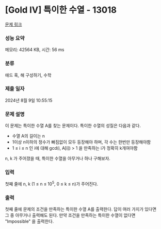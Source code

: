 # [Gold IV] 특이한 수열 - 13018 

[문제 링크](https://www.acmicpc.net/problem/13018) 

### 성능 요약

메모리: 42564 KB, 시간: 56 ms

### 분류

애드 혹, 해 구성하기, 수학

### 제출 일자

2024년 8월 9일 10:55:15

### 문제 설명

<p>이 문제는 특이한 수열 A를 찾는 문제이다. 특이한 수열의 성질은 다음과 같다.</p>

<ul>
	<li>수열 A의 길이는 n</li>
	<li>1이상 n이하의 정수가 빠짐없이 모두 등장해야 하며, 각 수는 한번만 등장해야함</li>
	<li>1 ≤ i ≤ n 인 i에 대해 gcd(i, A[i]) > 1 을 만족하는 i가 정확히 k개여야함</li>
</ul>

<p>n, k 가 주어졌을 때, 특이한 수열을 아무거나 하나 구해보자.</p>

### 입력 

 <p>첫째 줄에 n, k (1 ≤ n ≤ 10<sup>5</sup>, 0 ≤ k ≤ n)가 주어진다.</p>

### 출력 

 <p>첫째 줄에 문제의 조건을 만족하는 특이한 수열 A를 출력한다. 답이 여러 가지가 있다면 그 중 아무거나 출력해도 된다. 만약 조건을 만족하는 특이한 수열이 없다면 "Impossible" 을 출력한다.</p>

